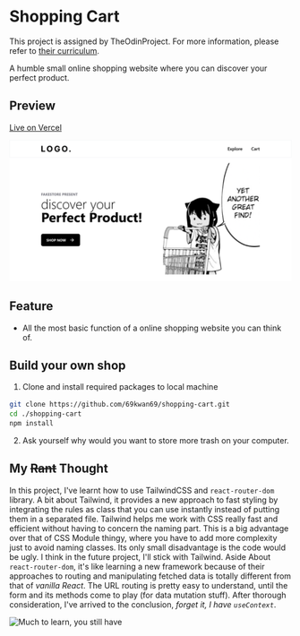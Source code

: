 # Shopping Cart

This project is assigned by TheOdinProject. For more information, please refer to [their curriculum](https://www.theodinproject.com/lessons/node-path-react-new-shopping-cart).

A humble small online shopping website where you can discover your perfect product.

## Preview

[Live on Vercel](https://shopping-cart-gold-kappa.vercel.app/)

![Screenshot](./screenshot.png)

## Feature

- All the most basic function of a online shopping website you can think of.

## Build your own shop

1. Clone and install required packages to local machine

```bash
git clone https://github.com/69kwan69/shopping-cart.git
cd ./shopping-cart
npm install
```

2. Ask yourself why would you want to store more trash on your computer.

## My ~~Rant~~ Thought

In this project, I've learnt how to use TailwindCSS and `react-router-dom` library. A bit about Tailwind, it provides a new approach to fast styling by integrating the rules as class that you can use instantly instead of putting them in a separated file. Tailwind helps me work with CSS really fast and efficient without having to concern the naming part. This is a big advantage over that of CSS Module thingy, where you have to add more complexity just to avoid naming classes. Its only small disadvantage is the code would be ugly. I think in the future project, I'll stick with Tailwind. Aside About `react-router-dom`, it's like learning a new framework because of their approaches to routing and manipulating fetched data is totally different from that of _vanilla React_. The URL routing is pretty easy to understand, until the form and its methods come to play (for data mutation stuff). After thorough consideration, I've arrived to the conclusion, _forget it, I have `useContext`_.

![Much to learn, you still have](https://lh4.googleusercontent.com/proxy/GjDLFCjZ0-vk-JuNqnIdX8QNVvx-m4dpe4PhWKBnyUPZF6S3dB6UwOoOkTvpZzLqc8_3FF4OEns3YVk5RgSnitOzqCs0X5lmIyP2q_OwIapk3rbflk5qyq9BbCMTiOW46_Ev9-msMTfhv6vlFzAJaYz4ZDv2nIk)

